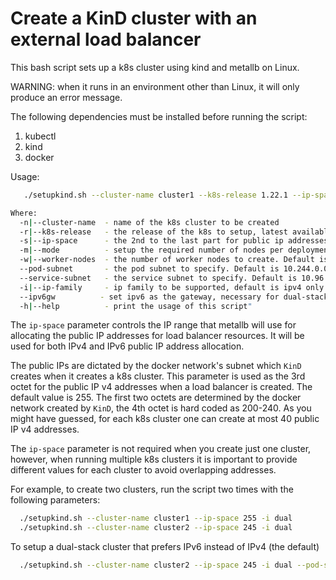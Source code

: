 
# Create a KinD cluster with an external load balancer

This bash script sets up a k8s cluster using kind and metallb on Linux.

WARNING: when it runs in an environment other than Linux, it will only
produce an error message.

The following dependencies must be installed before running the script:
  1. kubectl
  2. kind
  3. docker

Usage:

```bash
   ./setupkind.sh --cluster-name cluster1 --k8s-release 1.22.1 --ip-space 255 -i dual

Where:
  -n|--cluster-name  - name of the k8s cluster to be created
  -r|--k8s-release   - the release of the k8s to setup, latest available if not given
  -s|--ip-space      - the 2nd to the last part for public ip addresses, 255 if not given, valid range: 0-255.
  -m|--mode          - setup the required number of nodes per deployment model. Values are sidecar (1 node) or ambient (minimum of 2)
  -w|--worker-nodes  - the number of worker nodes to create. Default is 1
  --pod-subnet       - the pod subnet to specify. Default is 10.244.0.0/16 for IPv4 and fd00:10:244::/56 for IPv6
  --service-subnet   - the service subnet to specify. Default is 10.96.0.0/16 for IPv4 and fd00:10:96::/112 for IPv6
  -i|--ip-family     - ip family to be supported, default is ipv4 only. Value should be ipv4, ipv6, or dual
  --ipv6gw          - set ipv6 as the gateway, necessary for dual-stack IPv6-preferred clusters
  -h|--help          - print the usage of this script"
```

The `ip-space` parameter controls the IP range that metallb will use for allocating
the public IP addresses for load balancer resources. It will be used for both IPv4
and IPv6 public IP address allocation.

The public IPs are dictated by the docker network's subnet which `KinD` creates
when it creates a k8s cluster. This parameter is used as the 3rd octet for the
public IP v4 addresses when a load balancer is created. The default value is 255.
The first two octets are determined by the docker network created by `KinD`, the 4th octet
is hard coded as 200-240. As you might have guessed, for each k8s cluster one can
create at most 40 public IP v4 addresses.

The `ip-space` parameter is not required when you create just one cluster, however, when
running multiple k8s clusters it is important to provide different values for each cluster
to avoid overlapping addresses.

For example, to create two clusters, run the script two times with the following
parameters:

```bash
  ./setupkind.sh --cluster-name cluster1 --ip-space 255 -i dual
  ./setupkind.sh --cluster-name cluster2 --ip-space 245 -i dual
```

To setup a dual-stack cluster that prefers IPv6 instead of IPv4 (the default)

```bash
  ./setupkind.sh --cluster-name cluster2 --ip-space 245 -i dual --pod-subnet "fd00:100:96::/48,100.96.0.0/11" --service-subnet "fd00:100:64::/108,100.64.0.0/13" --ipv6gw
```
